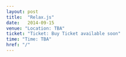 ```yaml
---
layout: post
title:  "Relax.js"
date:   2014-09-15
venue: "Location: TBA"
ticket: "Ticket: Buy Ticket available soon"
time: "Time: TBA"
href: "/"
---
```

